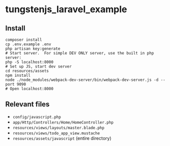 # tungstenjs_laravel_example

## Install

    composer install
    cp .env.example .env
    php artisan key:generate
    # Start server.  For simple DEV ONLY server, use the built in php server:
    php -S localhost:8000
    # Set up JS, start dev server
    cd resources/assets
    npm install
    node ./node_modules/webpack-dev-server/bin/webpack-dev-server.js -d --port 9090
    # Open localhost:8000

## Relevant files

* `config/javascript.php`
* `app/Http/Controllers/Home/HomeController.php`
* `resources/views/layouts/master.blade.php`
* `resources/views/todo_app_view.mustache`
* `resources/assets/javascript` (entire directory)